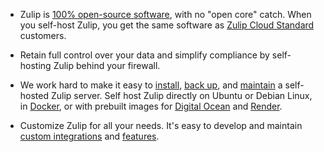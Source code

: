 * Zulip is [100% open-source software][zulip-github], with no "open core" catch.
  When you self-host Zulip, you get the same software as [Zulip Cloud
  Standard](/plans/) customers.

* Retain full control over your data and simplify compliance by self-hosting
  Zulip behind your firewall.

* We work hard to make it easy to [install][install-zulip], [back
  up][back-up-zulip], and [maintain][maintain-zulip] a self-hosted
  Zulip server. Self host Zulip directly on Ubuntu or Debian Linux, in
  <a href="https://github.com/zulip/docker-zulip">Docker</a>, or with
  prebuilt images for <a
  href="https://marketplace.digitalocean.com/apps/zulip">Digital
  Ocean</a> and <a
  href="https://render.com/docs/deploy-zulip">Render</a>.

* Customize Zulip for all your needs. It's easy to develop and maintain [custom
  integrations](/api/incoming-webhooks-overview) and [features][modify-zulip].

[zulip-github]: https://github.com/zulip/zulip#readme
[install-zulip]: https://zulip.readthedocs.io/en/latest/production/install.html
[back-up-zulip]: https://zulip.readthedocs.io/en/stable/production/export-and-import.html#backups
[maintain-zulip]: https://zulip.readthedocs.io/en/stable/production/upgrade-or-modify.html
[modify-zulip]: https://zulip.readthedocs.io/en/latest/production/upgrade-or-modify.html#modifying-zulip
